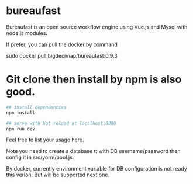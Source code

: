 # bureaufast

Bureaufast is an open source workflow engine using Vue.js and Mysql with node.js modules.

If prefer, you can pull the docker by command

sudo docker pull bigdecimap/bureaufast:0.9.3

# Git clone then install by npm is also good.


``` bash
## install dependencies
npm install

## serve with hot reload at localhost:8080
npm run dev
```

Feel free to list your usage here.

Note you need to create a database tt with DB username/password then config it in src/yorm/pool.js.

By docker, currently environment variable for DB configuration is not ready this verion. But will be supported next one.
